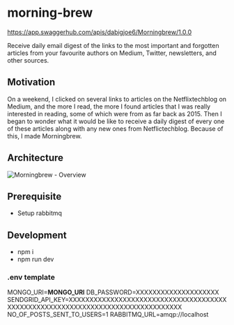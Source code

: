 # morning-brew

https://app.swaggerhub.com/apis/dabigjoe6/Morningbrew/1.0.0

Receive daily email digest of the links to the most important and forgotten articles from your favourite authors on Medium, Twitter, newsletters, and other sources.

## Motivation
On a weekend, I clicked on several links to articles on the Netflixtechblog on Medium, and the more I read, the more I found articles that I was really interested in reading, some of which were from as far back as 2015. Then I began to wonder what it would be like to receive a daily digest of every one of these articles along with any new ones from Netflictechblog. Because of this, I made Morningbrew.

## Architecture
![Morningbrew - Overview](https://user-images.githubusercontent.com/20970329/196035399-cced71fb-1b7e-4139-a15b-5c23c671a4a7.png)


## Prerequisite
- Setup rabbitmq

## Development
- npm i
- npm run dev

### .env template
MONGO_URI=__MONGO_URI__
DB_PASSWORD=XXXXXXXXXXXXXXXXXXXX
SENDGRID_API_KEY=XXXXXXXXXXXXXXXXXXXXXXXXXXXXXXXXXXXXXXXXXXXXXXXXXXXXXXXXXXXXXXXXXXXXXXXXXXXXXXXX
NO_OF_POSTS_SENT_TO_USERS=1
RABBITMQ_URL=amqp://localhost
